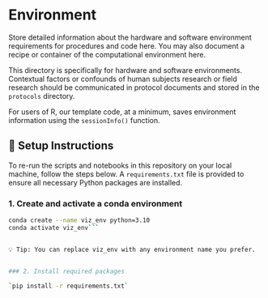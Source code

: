 # Environment

Store detailed information about the hardware and software environment requirements for procedures and code here. You may also document a recipe or container of the computational environment here.

This directory is specifically for hardware and software environments.
Contextual factors or confounds of human subjects research or field research should be communicated in protocol documents and stored in the `protocols` directory.

For users of R, our template code, at a minimum, saves environment information using the `sessionInfo()` function.


## 🔧 Setup Instructions

To re-run the scripts and notebooks in this repository on your local machine, follow the steps below. A `requirements.txt` file is provided to ensure all necessary Python packages are installed.

### 1. Create and activate a conda environment

```bash
conda create --name viz_env python=3.10
conda activate viz_env```


💡 Tip: You can replace viz_env with any environment name you prefer.


### 2. Install required packages

`pip install -r requirements.txt`



